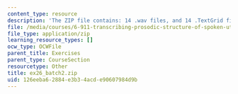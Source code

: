 ```yaml
---
content_type: resource
description: 'The ZIP file contains: 14 .wav files, and 14 .TextGrid files.'
file: /media/courses/6-911-transcribing-prosodic-structure-of-spoken-utterances-with-tobi-january-iap-2006/126eeba62884e3b34acde90607984d9b_ex26_batch2.zip
file_type: application/zip
learning_resource_types: []
ocw_type: OCWFile
parent_title: Exercises
parent_type: CourseSection
resourcetype: Other
title: ex26_batch2.zip
uid: 126eeba6-2884-e3b3-4acd-e90607984d9b
---
```

